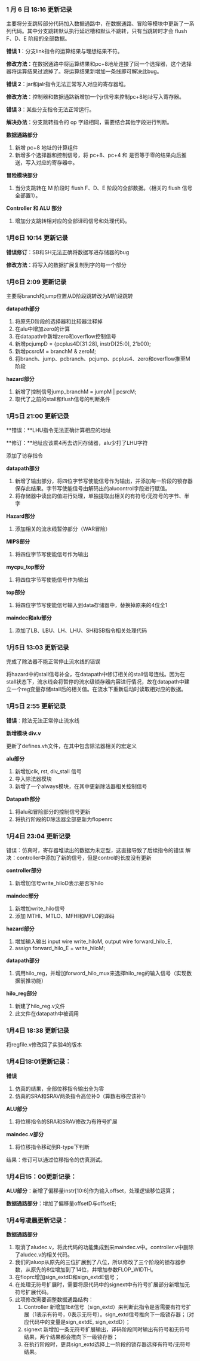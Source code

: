 ### 1 月 6 日 18:16 更新记录

主要将分支跳转部分代码加入数据通路中，在数据通路、冒险等模块中更新了一系列代码。其中分支跳转默认执行延迟槽和默认不跳转，只有当跳转时才会 flush F、D、E 阶段的全部数据。

**错误 1**：分支link指令的运算结果与理想结果不符。

**修改方法**：在数据通路中将运算结果和pc+8地址连接了同一个选择器，这个选择器将运算结果过滤掉了。将运算结果新增加一条线即可解决此bug。

**错误 2**：jar和jalr指令无法正常写入对应的寄存器堆。

**修改方法**：控制器和数据通路新增加一个jr信号来控制pc+8地址写入寄存器。

**错误 3**：某些分支指令无法正常运行。

**解决办法**：分支跳转指令的 op 字段相同，需要结合其他字段进行判断。

**数据通路部分**

1. 新增 pc+8 地址的计算组件
2. 新增多个选择器和控制信号，将 pc+8、pc+4 和 是否等于零的结果向后推送，写入对应的寄存器中。

**冒险模块部分**

1. 当分支跳转在 M 阶段时 flush F、D、E 阶段的全部数据。（相关的 flush 信号全部置1）。

**Controller 和 ALU 部分**

1. 增加分支跳转相对应的全部译码信号和处理代码。



### 1月6日 10:14 更新记录

**错误修订**：SB和SH无法正确将数据写进存储器的bug

**修改方法**：将写入的数据扩展复制到字的每一个部分



### 1月6日 2:09 更新记录

主要将branch和jump位置从D阶段跳转改为M阶段跳转

**datapath部分**

1. 将原先D阶段的选择器和比较器注释掉
2. 在alu中增加zero的计算
3. 在datapath中新增zero和overflow控制信号
4. 新增pcjumpD = {pcplus4D[31:28], instrD[25:0], 2'b00};
5. 新增pcsrcM = branchM & zeroM;
6. 将branch、jump、pcbranch、pcjump、pcplus4、zero和overflow推至M阶段

**hazard部分**

1. 新增了控制信号jump_branchM = jumpM | pcsrcM;
2. 取代了之前的stall和flush信号的判断条件



### 1月5日 21:00 更新记录

**错误：**LHU指令无法正确计算相应的地址

**修订：**地址应该乘4再去访问存储器，alu少打了LHU字符

添加了访存指令

**datapath部分**

1. 新增了输出部分，将四位字节写使能信号作为输出，并添加每一阶段的锁存器保存此结果。字节写使能信号由解码出的alucontrol字段进行赋值。
2. 将存储器中读出的值进行处理，单独提取出相关的有符号/无符号的字节、半字

**Hazard部分**

1. 添加相关的流水线暂停部分（WAR冒险）

**MIPS部分**

1. 将四位字节写使能信号作为输出

**mycpu_top部分**

1. 将四位字节写使能信号作为输出

**top部分**

1. 将四位字节写使能信号输入到data存储器中，替换掉原来的4位全1

**maindec和alu部分**

1. 添加了LB、LBU、LH、LHU、SH和SB指令相关处理代码



### 1月5日 13:03 更新记录

完成了除法器不能正常停止流水线的错误

将hazard中的stall信号补全，在datapath中修订相关的stall信号连线。因为在stall状态下，流水线会将暂停的流水级锁存器内容进行情况，故在datapath中建立一个reg变量存储stall后的相关值。在流水下重新启动时读取相对应的数据。



### 1月5日 2:55 更新记录

**错误**：除法无法正常停止流水线

**新增模块 div.v**

更新了defines.vh文件，在其中包含除法器相关的宏定义

**alu部分**

1. 新增加clk, rst, div_stall 信号
2. 导入除法器模块
3. 新增了一个always模块，在其中更新除法器相关控制信号

**Datapath部分**

1. 将alu和冒险部分的控制信号更新
2. 将执行阶段的D除法器全部更新为flopenrc





### 1月4日 23:04 更新记录

错误：仿真时，寄存器堆读出的数据为未定型，这直接导致了后续指令的错误
解决：controller中添加了新的信号，但是control的长度没有更新

**controller部分**

1. 新增加信号write_hiloD表示是否写hilo

**maindec部分**

1. 新增加write_hilo信号
2. 添加 MTHI、MTLO、MFHI和MFLO的译码

**hazard部分**

1. 增加输入输出   input wire write_hiloM,  output wire forward_hilo_E,
2.   assign forward_hilo_E = write_hiloM;

**datapath部分**

1. 调用hilo_reg，并增加forword_hilo_mux来选择hilo_reg的输入信号（实现数据前推功能）

**hilo_reg部分**

1. 新建了hilo_reg.v文件
2. 此文件在datapath中被调用



### 1月4日 18:38 更新记录

将regfile.v修改回了实验4的版本

### 1月4日18:01更新记录：

**错误**

1. 仿真的结果，全部位移指令输出全为零
2. 仿真的SRA和SRAV两条指令高位补0（算数右移应该补1）

**ALU部分**

1. 将位移指令的SRA和SRAV修改为有符号扩展

**maindec.v部分**

1. 将位移指令移动到R-type下判断

结果：修订可以通过位移指令的仿真测试。



### 1月4日15：00更新记录：

**ALU部分**：新增了偏移量instr[10:6]作为输入offset，处理逻辑移位运算；

**数据通路部分**：增加了偏移量offsetD与offsetE;



### 1月4号凌晨更新记录：

**数据通路部分**

1. 取消了aludec.v，将此代码的功能集成到来maindec.v中。controller.v中删除了aludec.v的相关代码。
2. 我们的aluop从原先的三位扩展到了八位，所以修改了三个阶段的锁存器参数，从原先的8位增加到了14位，并增加参数FLOP_WIDTH。
3. 在floprc增加sign_extdD和sign_extdE信号；
4. 在处理无符号扩展时，需要将原代码中的signext中有符号扩展部分新增加无符号扩展代码。
5. 此项修改需要调整数据通路结构：
   1. Controller 新增加1bit信号（sign_extd）来判断此指令是否需要有符号扩展（1表示有符号，0表示无符号）。sign_extd信号推向下一级锁存器；（对应代码中的变量是sign_extdE, sign_extdD）；
   2. signext 新增加一条无符号扩展输出，译码阶段同时输出有符号和无符号结果，两个结果都会推向下一级锁存器；
   3. 在执行阶段时，更具sign_extd选择上一阶段的锁存器选择有符号/无符号结果。

